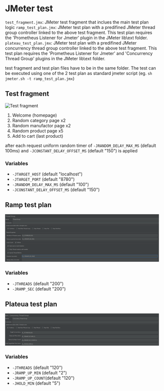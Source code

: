 # JMeter test

`test_fragment.jmx`: JMeter test fragment that inclues the main test plan logic
`ramp_test_plan.jmx`: JMeter test plan with a predifined JMeter thread group controller linked to the above test fragment. This test plan requires the 'Prometheus Listener for Jmeter' plugin in the JMeter lib\ext folder.
`plateau_test_plan.jmx`: JMeter test plan with a predifined JMeter concurrency thread group controller linked to the above test fragment. This test plan requires the 'Prometheus Listener for Jmeter' and 'Concurrency Thread Group' plugins in the JMeter lib\ext folder.

test fragment and test plan files have to be in the same folder. The test can be executed using one of the 2 test plan as standard jmeter script (eg. `sh jmeter.sh -t ramp_test_plan.jmx`)

## Test fragment

![Test fragment](/jmeter_test/img/test_fragment.png)

1. Welcome (homepage)
2. Random category page x2
3. Random manufactor page x2
4. Random product page x5
5. Add to cart (last product)

after each request uniform random timer of `-JRANDOM_DELAY_MAX_MS` (default 100ms) and `-JCONSTANT_DELAY_OFFSET_MS` (default "150") is applied 

### Variables ###

* `-JTARGET_HOST` (default "localhost")
* `-JTARGET_PORT` (default "8780")
* `-JRANDOM_DELAY_MAX_MS` (default "100")
* `-JCONSTANT_DELAY_OFFSET_MS` (default "150")

## Ramp test plan ##

![Thread group](/jmeter_test/img/ramp_thread_group.png)

### Variables ###

* `-JTHREADS` (default "200")
* `-JRAMP_SEC` (default "200")

## Plateua test plan ##

![Thread group](/jmeter_test/img/plateau_thread_group.png)

### Variables ###

* `-JTHREADS`  (default "120")
* `-JRAMP_UP_MIN` (default "2")
* `-JRAMP_UP_COUNT`(default "120")
* `-JHOLD_MIN` (default "5")

